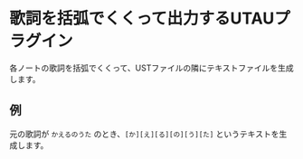 # 歌詞を括弧でくくって出力するUTAUプラグイン

各ノートの歌詞を括弧でくくって、USTファイルの隣にテキストファイルを生成します。

## 例

元の歌詞が `かえるのうた` のとき、`[か][え][る][の][う][た]` というテキストを生成します。
